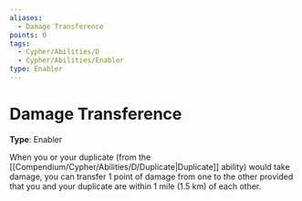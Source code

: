 ```yaml
---
aliases:
  - Damage Transference
points: 0
tags:
  - Cypher/Abilities/D
  - Cypher/Abilities/Enabler
type: Enabler
---
```


# Damage Transference

**Type**: Enabler

When you or your duplicate (from the [[Compendium/Cypher/Abilities/D/Duplicate|Duplicate]] ability) would take damage, you can transfer 1 point of damage from one to the other provided that you and your duplicate are within 1 mile (1.5 km) of each other.
